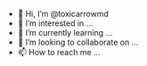 - 👋 Hi, I’m @toxicarrowmd
- 👀 I’m interested in ...
- 🌱 I’m currently learning ...
- 💞️ I’m looking to collaborate on ...
- 📫 How to reach me ...

<!---
toxicarrowmd/toxicarrowmd is a ✨ special ✨ repository because its `README.md` (this file) appears on your GitHub profile.
You can click the Preview link to take a look at your changes.
--->
